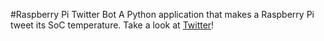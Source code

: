 #Raspberry Pi Twitter Bot
A Python application that makes a Raspberry Pi tweet its SoC temperature. Take a look at [Twitter](https://twitter.com/Pi2Raspberry)!
